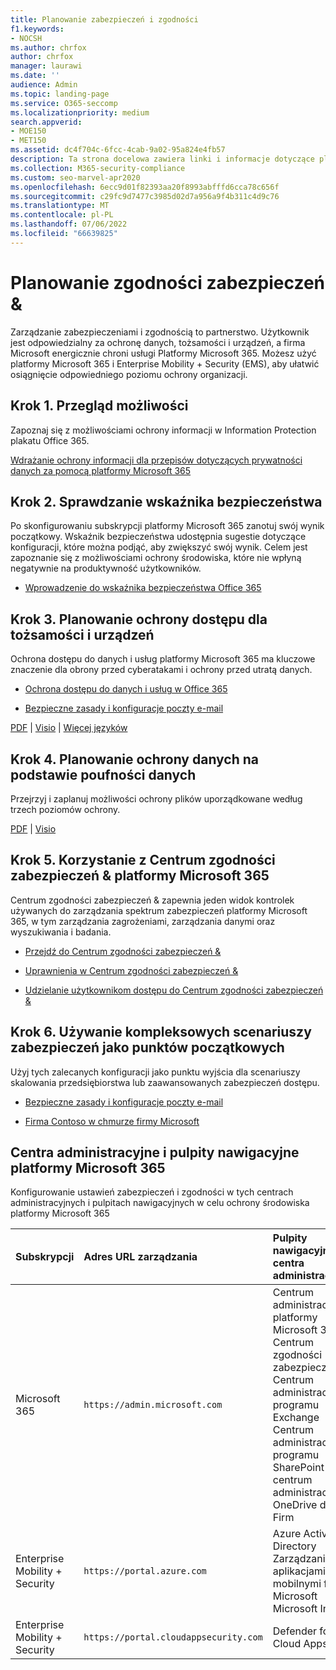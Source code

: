 ```yaml
---
title: Planowanie zabezpieczeń i zgodności
f1.keywords:
- NOCSH
ms.author: chrfox
author: chrfox
manager: laurawi
ms.date: ''
audience: Admin
ms.topic: landing-page
ms.service: O365-seccomp
ms.localizationpriority: medium
search.appverid:
- MOE150
- MET150
ms.assetid: dc4f704c-6fcc-4cab-9a02-95a824e4fb57
description: Ta strona docelowa zawiera linki i informacje dotyczące planowania zabezpieczeń i zgodności w Office 365.
ms.collection: M365-security-compliance
ms.custom: seo-marvel-apr2020
ms.openlocfilehash: 6ecc9d01f82393aa20f8993abfffd6cca78c656f
ms.sourcegitcommit: c29fc9d7477c3985d02d7a956a9f4b311c4d9c76
ms.translationtype: MT
ms.contentlocale: pl-PL
ms.lasthandoff: 07/06/2022
ms.locfileid: "66639825"
---
```

# <a name="plan-for-security-amp-compliance"></a>Planowanie zgodności zabezpieczeń &amp;

Zarządzanie zabezpieczeniami i zgodnością to partnerstwo. Użytkownik jest odpowiedzialny za ochronę danych, tożsamości i urządzeń, a firma Microsoft energicznie chroni usługi Platformy Microsoft 365. Możesz użyć platformy Microsoft 365 i Enterprise Mobility + Security (EMS), aby ułatwić osiągnięcie odpowiedniego poziomu ochrony organizacji.
  
## <a name="step-1-review-capabilities"></a>Krok 1. Przegląd możliwości

Zapoznaj się z możliwościami ochrony informacji w Information Protection plakatu Office 365. 
  
[Wdrażanie ochrony informacji dla przepisów dotyczących prywatności danych za pomocą platformy Microsoft 365](../solutions/information-protection-deploy.md)
  
## <a name="step-2-check-your-secure-score"></a>Krok 2. Sprawdzanie wskaźnika bezpieczeństwa

Po skonfigurowaniu subskrypcji platformy Microsoft 365 zanotuj swój wynik początkowy. Wskaźnik bezpieczeństwa udostępnia sugestie dotyczące konfiguracji, które można podjąć, aby zwiększyć swój wynik. Celem jest zapoznanie się z możliwościami ochrony środowiska, które nie wpłyną negatywnie na produktywność użytkowników.
  
- [Wprowadzenie do wskaźnika bezpieczeństwa Office 365](../security/defender/microsoft-secure-score.md)
    
## <a name="step-3-plan-access-protection-for-identity-and-devices"></a>Krok 3. Planowanie ochrony dostępu dla tożsamości i urządzeń

Ochrona dostępu do danych i usług platformy Microsoft 365 ma kluczowe znaczenie dla obrony przed cyberatakami i ochrony przed utratą danych.
  
- [Ochrona dostępu do danych i usług w Office 365](protect-access-to-data-and-services.md)
    
- [Bezpieczne zasady i konfiguracje poczty e-mail](../security/office-365-security/secure-email-recommended-policies.md)
    
[PDF](https://go.microsoft.com/fwlink/p/?linkid=841656) |  [Visio](https://go.microsoft.com/fwlink/p/?linkid=841657) |  [Więcej języków](https://www.microsoft.com/download/details.aspx?id=55032)
  
## <a name="step-4-plan-data-protection-based-on-data-sensitivity"></a>Krok 4. Planowanie ochrony danych na podstawie poufności danych

Przejrzyj i zaplanuj możliwości ochrony plików uporządkowane według trzech poziomów ochrony.
  
[PDF](https://download.microsoft.com/download/7/8/9/789645A5-BD10-4541-BC33-F8D1EFF5E911/MSFT_cloud_architecture_O365%20file%20protection.pdf) | [Visio](https://download.microsoft.com/download/7/8/9/789645A5-BD10-4541-BC33-F8D1EFF5E911/MSFT_cloud_architecture_O365%20file%20protection.vsdx)
  
## <a name="step-5-leverage-the-microsoft-365-security-amp-compliance-center"></a>Krok 5. Korzystanie z Centrum zgodności zabezpieczeń &amp; platformy Microsoft 365

Centrum zgodności zabezpieczeń &amp; zapewnia jeden widok kontrolek używanych do zarządzania spektrum zabezpieczeń platformy Microsoft 365, w tym zarządzania zagrożeniami, zarządzania danymi oraz wyszukiwania i badania. 
  
- [Przejdź do Centrum zgodności zabezpieczeń &amp;](./microsoft-365-compliance-center.md)
    
- [Uprawnienia w Centrum zgodności zabezpieczeń &amp;](~/security/office-365-security/protect-against-threats.md)
    
- [Udzielanie użytkownikom dostępu do Centrum zgodności zabezpieczeń &amp;](~/security/office-365-security/grant-access-to-the-security-and-compliance-center.md)
    
## <a name="step-6-use-end-to-end-security-scenarios-as-starting-points"></a>Krok 6. Używanie kompleksowych scenariuszy zabezpieczeń jako punktów początkowych

Użyj tych zalecanych konfiguracji jako punktu wyjścia dla scenariuszy skalowania przedsiębiorstwa lub zaawansowanych zabezpieczeń dostępu.
  
- [Bezpieczne zasady i konfiguracje poczty e-mail](../security/office-365-security/secure-email-recommended-policies.md)
    
- [Firma Contoso w chmurze firmy Microsoft](../enterprise/contoso-case-study.md)
    
## <a name="microsoft-365-admin-centers-and-dashboards"></a>Centra administracyjne i pulpity nawigacyjne platformy Microsoft 365

Konfigurowanie ustawień zabezpieczeń i zgodności w tych centrach administracyjnych i pulpitach nawigacyjnych w celu ochrony środowiska platformy Microsoft 365
  
|**Subskrypcji**|**Adres URL zarządzania**|**Pulpity nawigacyjne i centra administracyjne**|
|:-----|:-----|:-----|
|Microsoft 365  <br/> |`https://admin.microsoft.com`  <br/> | Centrum administracyjne platformy Microsoft 365  <br/>  Centrum zgodności zabezpieczeń &amp;  <br/>  Centrum administracyjne programu Exchange  <br/>  Centrum administracyjne programu SharePoint i centrum administracyjne OneDrive dla Firm  <br/> |
|Enterprise Mobility + Security  <br/> |`https://portal.azure.com`  <br/> | Azure Active Directory  <br/>  Zarządzanie aplikacjami mobilnymi firmy Microsoft  <br/>  Microsoft Intune  <br/> |
|Enterprise Mobility + Security  <br/> |`https://portal.cloudappsecurity.com`  <br/> | Defender for Cloud Apps  <br/> |

